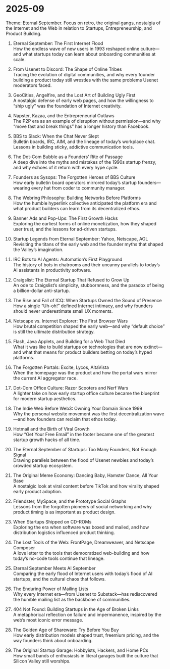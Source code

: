 # 2025-09

Theme: Eternal September. Focus on retro, the original gangs, nostalgia of the Internet and the Web in relation to Startups, Entrepreneurship, and Product Building.

1. Eternal September: The First Internet Flood  
How the endless wave of new users in 1993 reshaped online culture—and what startups today can learn about onboarding communities at scale.  
2. From Usenet to Discord: The Shape of Online Tribes  
Tracing the evolution of digital communities, and why every founder building a product today still wrestles with the same problems Usenet moderators faced.  
3. GeoCities, Angelfire, and the Lost Art of Building Ugly First  
A nostalgic defense of early web pages, and how the willingness to “ship ugly” was the foundation of Internet creativity.  
4. Napster, Kazaa, and the Entrepreneurial Outlaws  
The P2P era as an example of disruption without permission—and why “move fast and break things” has a longer history than Facebook.  
5. BBS to Slack: When the Chat Never Slept  
Bulletin boards, IRC, AIM, and the lineage of today’s workplace chat. Lessons in building sticky, addictive communication tools.
6. The Dot-Com Bubble as a Founders’ Rite of Passage  
A deep dive into the myths and mistakes of the 1990s startup frenzy, and why echoes of it return with every hype cycle.  
7. Founders as Sysops: The Forgotten Heroes of BBS Culture  
How early bulletin board operators mirrored today’s startup founders—wearing every hat from coder to community manager.
9. The Webring Philosophy: Building Networks Before Platforms  
How the humble hyperlink collective anticipated the platform era and what product builders can learn from its decentralized ethos.  
10. Banner Ads and Pop-Ups: The First Growth Hacks  
Exploring the earliest forms of online monetization, how they shaped user trust, and the lessons for ad-driven startups.

11. Startup Legends from Eternal September: Yahoo, Netscape, AOL  
Revisiting the titans of the early web and the founder myths that shaped the Valley’s imagination.  
12. IRC Bots to AI Agents: Automation’s First Playground  
The history of bots in chatrooms and their uncanny parallels to today’s AI assistants in productivity software.  
13. Craigslist: The Eternal Startup That Refused to Grow Up  
An ode to Craigslist’s simplicity, stubbornness, and the paradox of being a billion-dollar anti-startup.  
14. The Rise and Fall of ICQ: When Startups Owned the Sound of Presence  
How a single “Uh-oh!” defined Internet intimacy, and why founders should never underestimate small UX moments.  
15. Netscape vs. Internet Explorer: The First Browser Wars  
How brutal competition shaped the early web—and why “default choice” is still the ultimate distribution strategy.  
16. Flash, Java Applets, and Building for a Web That Died  
What it was like to build startups on technologies that are now extinct—and what that means for product builders betting on today’s hyped platforms.  
17. The Forgotten Portals: Excite, Lycos, AltaVista  
When the homepage was the product and how the portal wars mirror the current AI aggregator race.  
18. Dot-Com Office Culture: Razor Scooters and Nerf Wars  
A lighter take on how early startup office culture became the blueprint for modern startup aesthetics.  
19. The Indie Web Before Web3: Owning Your Domain Since 1999  
Why the personal website movement was the first decentralization wave—and how founders can reclaim that ethos today.  
20. Hotmail and the Birth of Viral Growth  
How “Get Your Free Email” in the footer became one of the greatest startup growth hacks of all time.  
21. The Eternal September of Startups: Too Many Founders, Not Enough Signal  
Drawing parallels between the flood of Usenet newbies and today’s crowded startup ecosystem.  
22. The Original Meme Economy: Dancing Baby, Hamster Dance, All Your Base  
A nostalgic look at viral content before TikTok and how virality shaped early product adoption.  
23. Friendster, MySpace, and the Prototype Social Graphs  
Lessons from the forgotten pioneers of social networking and why product timing is as important as product design.  
24. When Startups Shipped on CD-ROMs  
Exploring the era when software was boxed and mailed, and how distribution logistics influenced product thinking.  
25. The Lost Tools of the Web: FrontPage, Dreamweaver, and Netscape Composer  
A love letter to the tools that democratized web-building and how today’s no-code tools continue that lineage.  
26. Eternal September Meets AI September  
Comparing the early flood of Internet users with today’s flood of AI startups, and the cultural chaos that follows.  
27. The Enduring Power of Mailing Lists  
Why every Internet era—from Usenet to Substack—has rediscovered the humble mailing list as the backbone of communities.  
28. 404 Not Found: Building Startups in the Age of Broken Links  
A metaphorical reflection on failure and impermanence, inspired by the web’s most iconic error message.  
29. The Golden Age of Shareware: Try Before You Buy  
How early distribution models shaped trust, freemium pricing, and the way founders think about onboarding.  
30. The Original Startup Garage: Hobbyists, Hackers, and Home PCs  
How small bands of enthusiasts in literal garages built the culture that Silicon Valley still worships.